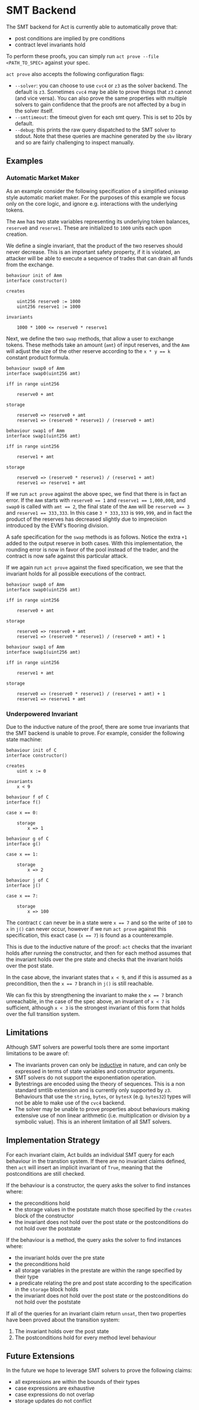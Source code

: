 # SMT Backend

The SMT backend for Act is currently able to automatically prove that:

- post conditions are implied by pre conditions
- contract level invariants hold

To perform these proofs, you can simply run `act prove --file <PATH_TO_SPEC>` against your spec.

`act prove` also accepts the following configuration flags:

- `--solver`: you can choose to use `cvc4` or `z3` as the solver backend. The default is `z3`.
  Sometimes `cvc4` may be able to prove things that `z3` cannot (and vice versa). You can also
  prove the same properties with multiple solvers to gain confidence that the proofs are not
  affected by a bug in the solver itself.
- `--smttimeout`: the timeout given for each smt query. This is set to 20s by default.
- `--debug`: this prints the raw query dispatched to the SMT solver to stdout. Note that these
   queries are machine generated by the `sbv` library and so are fairly challenging to inspect manually.

## Examples

### Automatic Market Maker

As an example consider the following specification of a simplified uniswap style automatic market
maker. For the purposes of this example we focus only on the core logic, and ignore e.g.
interactions with the underlying tokens.

The `Amm` has two state variables representing its underlying token balances, `reserve0` and
`reserve1`. These are initialized to `1000` units each upon creation.

We define a single invariant, that the product of the two reserves should never decrease. This is an
important safety property, if it is violated, an attacker will be able to execute a sequence of
trades that can drain all funds from the exchange.

```act
behaviour init of Amm
interface constructor()

creates

    uint256 reserve0 := 1000
    uint256 reserve1 := 1000

invariants

    1000 * 1000 <= reserve0 * reserve1
```

Next, we define the two `swap` methods, that allow a user to exchange tokens. These methods take an
amount (`amt`) of input reserves, and the `Amm` will adjust the size of the other reserve according
to the `x * y == k` constant product formula.

```act
behaviour swap0 of Amm
interface swap0(uint256 amt)

iff in range uint256

    reserve0 + amt

storage

    reserve0 => reserve0 + amt
    reserve1 => (reserve0 * reserve1) / (reserve0 + amt)
```

```act
behaviour swap1 of Amm
interface swap1(uint256 amt)

iff in range uint256

    reserve1 + amt

storage

    reserve0 => (reserve0 * reserve1) / (reserve1 + amt)
    reserve1 => reserve1 + amt
```

If we run `act prove` against the above spec, we find that there is in fact an error. If the `Amm`
starts with `reserve0 == 1` and `reserve1 == 1,000,000`, and `swap0` is called with `amt == 2`, the
final state of the `Amm` will be `reserve0 == 3` and `reserve1 == 333,333`. In this case `3 *
333,333` is `999,999`, and in fact the product of the reserves has decreased slightly due to
imprecision introduced by the EVM's flooring division.

A safe specification for the `swap` methods is as follows. Notice the extra `+1` added to the output
reserve in both cases. With this implementation, the rounding error is now in favor of the pool
instead of the trader, and the contract is now safe against this particular attack.

If we again run `act prove` against the fixed specification, we see that the invariant holds for all
possible executions of the contract.


```act
behaviour swap0 of Amm
interface swap0(uint256 amt)

iff in range uint256

    reserve0 + amt

storage

    reserve0 => reserve0 + amt
    reserve1 => (reserve0 * reserve1) / (reserve0 + amt) + 1
```

```act
behaviour swap1 of Amm
interface swap1(uint256 amt)

iff in range uint256

    reserve1 + amt

storage

    reserve0 => (reserve0 * reserve1) / (reserve1 + amt) + 1
    reserve1 => reserve1 + amt
```

### Underpowered Invariant

Due to the inductive nature of the proof, there are some true invariants that the SMT backend is
unable to prove. For example, consider the following state machine:

```act
behaviour init of C
interface constructor()

creates
    uint x := 0

invariants
    x < 9

behaviour f of C
interface f()

case x == 0:

    storage
        x => 1

behaviour g of C
interface g()

case x == 1:

    storage
        x => 2

behaviour j of C
interface j()

case x == 7:

    storage
        x => 100
```

The contract `C` can never be in a state were `x == 7` and so the write of `100` to `x` in `j()` can
never occur, however if we run `act prove` against this specification, this exact case (`x == 7`) is
found as a counterexample.

This is due to the inductive nature of the proof: `act` checks that the invariant holds after
running the constructor, and then for each method assumes that the invariant holds over the pre state
and checks that the invariant holds over the post state.

In the case above, the invariant states that `x < 9`, and if this is assumed as a precondition, then
the `x == 7` branch in `j()` is still reachable.

We can fix this by strengthening the invariant to make the `x == 7` branch unreachable, in the case
of the spec above, an invariant of `x < 7` is sufficient, although `x < 3` is the strongest
invariant of this form that holds over the full transition system.

## Limitations

Although SMT solvers are powerful tools there are some important limitations to be aware of:

- The invariants proven can only be [inductive](./invariants#inductive-vs-non-inductive-invariants) in nature, and can only be expressed in terms of state
  variables and constructor arguments.
- SMT solvers do not support the exponentiation operation.
- Bytestrings are encoded using the theory of sequences. This is a non standard smtlib extension and
  is currently only supported by `z3`. Behaviours that use the `string`, `bytes`, or `bytesX`
  (e.g. `bytes32`) types will not be able to make use of the `cvc4` backend.
- The solver may be unable to prove properties about behaviours making extensive use of non linear
  arithmetic (i.e. multiplication or division by a symbolic value). This is an inherent limitation
  of all SMT solvers.


## Implementation Strategy

For each invariant claim, Act builds an individual SMT query for each behaviour in the transtion
system. If there are no invariant claims defined, then `act` will insert an implicit invariant of
`True`, meaning that the postconditions are still checked.

If the behaviour is a constructor, the query asks the solver to find instances where:

- the preconditions hold
- the storage values in the poststate match those specified by the `creates` block of the constructor
- the invariant does not hold over the post state or the postconditions do not hold over the poststate

If the behaviour is a method, the query asks the solver to find instances where:

- the invariant holds over the pre state
- the preconditions hold
- all storage variables in the prestate are within the range specified by their type
- a predicate relating the pre and post state according to the specification in the `storage` block holds
- the invariant does not hold over the post state or the postconditions do not hold over the poststate

If all of the queries for an invariant claim return `unsat`, then two properties have been proved
about the transition system:

1. The invariant holds over the post state
2. The postconditions hold for every method level behaviour

## Future Extensions

In the future we hope to leverage SMT solvers to prove the following claims:

- all expressions are within the bounds of their types
- case expressions are exhaustive
- case expressions do not overlap
- storage updates do not conflict
